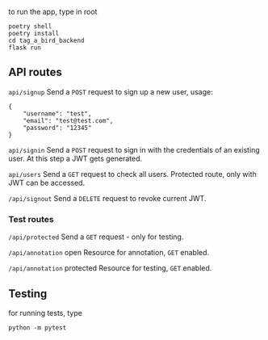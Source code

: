 
to run the app, type in root

```
poetry shell
poetry install
cd tag_a_bird_backend
flask run
```
## API routes
`api/signup` Send a `POST` request to sign up a new user, usage:
```
{
    "username": "test",
    "email": "test@test.com",
    "password": "12345"
}
```
`api/signin` Send a `POST` request to sign in with the credentials of an existing user. At this step a JWT gets generated. 

`api/users` Send a `GET` request to check all users. Protected route, only with JWT can be accessed. 

`/api/signout` Send a `DELETE` request to revoke current JWT. 

### Test routes
`/api/protected` Send a `GET` request - only for testing. 

`/api/annotation` open Resource for annotation, `GET` enabled.

`/api/annotation` protected Resource for testing, `GET` enabled.

## Testing
for running tests, type 
```
python -m pytest
```